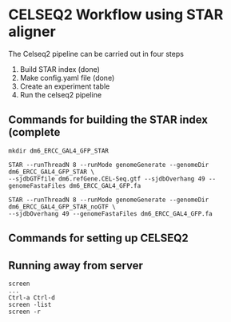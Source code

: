 # CELSEQ2 Workflow using STAR aligner
The Celseq2 pipeline can be carried out in four steps
1. Build STAR index (done)
2. Make config.yaml file (done)
3. Create an experiment table
4. Run the celseq2 pipeline

## Commands for building the STAR index (complete
    mkdir dm6_ERCC_GAL4_GFP_STAR

    STAR --runThreadN 8 --runMode genomeGenerate --genomeDir dm6_ERCC_GAL4_GFP_STAR \
    --sjdbGTFfile dm6.refGene.CEL-Seq.gtf --sjdbOverhang 49 --genomeFastaFiles dm6_ERCC_GAL4_GFP.fa

    STAR --runThreadN 8 --runMode genomeGenerate --genomeDir dm6_ERCC_GAL4_GFP_STAR_noGTF \
    --sjdbOverhang 49 --genomeFastaFiles dm6_ERCC_GAL4_GFP.fa

## Commands for setting up CELSEQ2


## Running away from server
    screen
    ...
    Ctrl-a Ctrl-d
    screen -list
    screen -r
